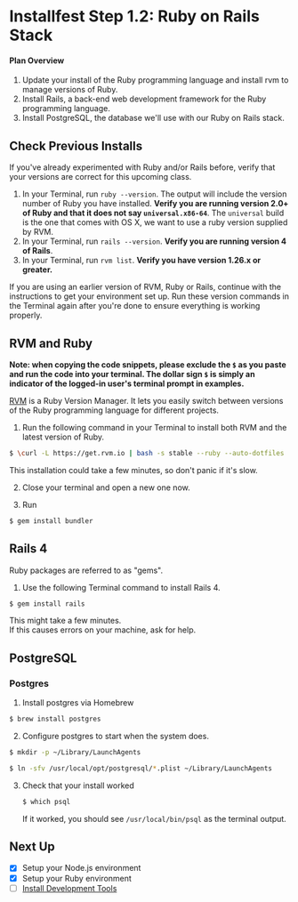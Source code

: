 # Installfest Step 1.2: Ruby on Rails Stack

#### Plan Overview

1. Update your install of the Ruby programming language and install rvm to manage versions of Ruby.
2. Install Rails, a back-end web development framework for the Ruby programming language.
3. Install PostgreSQL, the database we'll use with our Ruby on Rails stack.

## Check Previous Installs

If you've already experimented with Ruby and/or Rails before, verify that your versions are correct for this upcoming class.

1. In your Terminal, run `ruby --version`. The output will include the version number of Ruby you have installed. **Verify you are running version 2.0+ of Ruby and that it does not say `universal.x86-64`**.  The `universal` build is the one that comes with OS X, we want to use a ruby version supplied by RVM.
2. In your Terminal, run `rails --version`. **Verify you are running version 4 of Rails**.
3. In your Terminal, run `rvm list`.  **Verify you have version 1.26.x or greater.**

If you are using an earlier version of RVM, Ruby or Rails, continue with the instructions to get your environment set up. Run these version commands in the Terminal again after you're done to ensure everything is working properly.

## RVM and Ruby

__Note:  when copying the code snippets, please exclude the `$` as you paste and run the code into your terminal.  The dollar sign `$` is simply an indicator of the logged-in user's terminal prompt in examples.__

<a href="http://www.rvm.io" target="_blank">RVM</a> is a Ruby Version Manager. It lets you easily switch between versions of the Ruby programming language for different projects.

1. Run the following command in your Terminal to install both RVM and the latest version of Ruby.

  ```bash
  $ \curl -L https://get.rvm.io | bash -s stable --ruby --auto-dotfiles
  ```

  This installation could take a few minutes, so don't panic if it's slow.

2. Close your terminal and open a new one now.

3. Run
  ```bash
  $ gem install bundler
  ```

## Rails 4

Ruby packages are referred to as "gems".

1. Use the following Terminal command to install Rails 4.

  ```bash
  $ gem install rails
  ```

  This might take a few minutes.  
  If this causes errors on your machine, ask for help.

## PostgreSQL  

### Postgres

1. Install postgres via Homebrew
  ```bash
  $ brew install postgres
  ```

2. Configure postgres to start when the system does.

  ```bash
  $ mkdir -p ~/Library/LaunchAgents

  $ ln -sfv /usr/local/opt/postgresql/*.plist ~/Library/LaunchAgents
  ```


3. Check that your install worked

    ```bash
    $ which psql
    ```

    If it worked, you should see ```/usr/local/bin/psql``` as the terminal output.



## Next Up
* [x] Setup your Node.js environment
* [x] Setup your Ruby environment
* [ ] [Install Development Tools](/mac-dev-tools)
